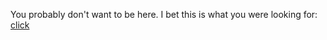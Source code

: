 You probably don't want to be here. I bet this is what you were looking for: [click](https://msivonen.github.io/index.html)

